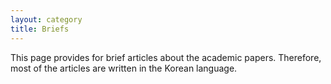 ```yaml
---
layout: category
title: Briefs
---
```


This page provides for brief articles about the academic papers. Therefore, most of the articles are written in the Korean language. 

